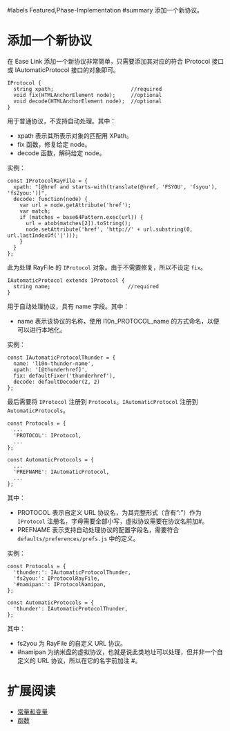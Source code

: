 ﻿#labels Featured,Phase-Implementation
#summary 添加一个新协议。
# 添加一个新协议 #

在 Ease Link 添加一个新协议非常简单，只需要添加其对应的符合 IProtocol 接口或 IAutomaticProtocol 接口的对象即可。

```
IProtocol {
  string xpath;                         //required
  void fix(HTMLAnchorElement node);     //optional
  void decode(HTMLAnchorElement node);  //optional
}
```

用于普通协议，不支持自动处理。其中：
  * xpath 表示其所表示对象的匹配用 XPath。
  * fix 函数，修复给定 node。
  * decode 函数，解码给定 node。

实例：
```
const IProtocolRayFile = {
  xpath: "[@href and starts-with(translate(@href, 'FSYOU', 'fsyou'), 'fs2you:')]",
  decode: function(node) {
    var url = node.getAttribute('href');
    var match;
    if (matches = base64Pattern.exec(url)) {
      url = atob(matches[2]).toString();
      node.setAttribute('href', 'http://' + url.substring(0, url.lastIndexOf('|')));
    }
  }
};
```

此为处理 RayFile 的 `IProtocol` 对象。由于不需要修复，所以不设定 `fix`。

```
IAutomaticProtocol extends IProtocol {
  string name;                         //required
}
```

用于自动处理协议，具有 name 字段。其中：
  * name 表示该协议的名称，使用 l10n\_PROTOCOL\_name 的方式命名，以便可以进行本地化。

实例：
```
const IAutomaticProtocolThunder = {
  name: 'l10n-thunder-name',
  xpath: '[@thunderhref]',
  fix: defaultFixer('thunderhref'),
  decode: defaultDecoder(2, 2)
};
```

最后需要将 `IProtocol` 注册到 `Protocols`。`IAutomaticProtocol` 注册到 `AutomaticProtocols`。

```
const Protocols = {
  ...
  'PROTOCOL': IProtocol,
  ...
};

const AutomaticProtocols = {
  ...
  'PREFNAME': IAutomaticProtocol,
  ...
};
```

其中：
  * PROTOCOL 表示自定义 URL 协议名，为其完整形式（含有“:”）作为 `IProtocol` 注册名，字母需要全部小写，虚拟协议需要在协议名前加#。
  * PREFNAME 表示支持自动处理协议的配置字段名，需要符合 `defaults/preferences/prefs.js` 中的定义。

实例：
```
const Protocols = {
  'thunder:': IAutomaticProtocolThunder,
  'fs2you:': IProtocolRayFile,
  '#namipan:': IProtocolNamipan,
};

const AutomaticProtocols = {
  'thunder': IAutomaticProtocolThunder,
};
```

其中：
  * fs2you 为 RayFile 的自定义 URL 协议。
  * #namipan 为纳米盘的虚拟协议，也就是说此类地址可以处理，但并非一个自定义的 URL 协议，所以在它的名字前加注 #。

# 扩展阅读 #

  * [常量和变量](Consts_and_Variables.md)
  * [函数](Functions.md)